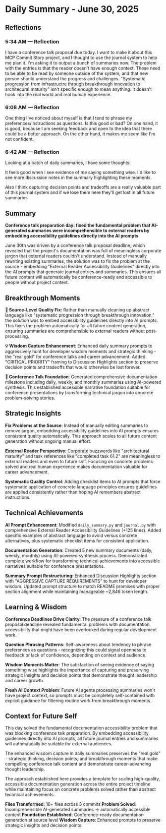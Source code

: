 # Daily Summary - June 30, 2025

## Reflections

### 5:34 AM — Reflection

I have a conference talk proposal due today. I want to make it about this MCP Commit Story project, and I thought to use the journal system to help me plan it. I'm asking it to output a bunch of summaries now. The problem with the entries is that the reader doesn't have enough context. These need to be able to be read by someone outside of the system, and that new person should understand the progress and challenges. "Systematic progression from infrastructre through breakthrough innovation to architecural maturity" isn't specific enough to mean anything. It doesn't hook into the real world and real human experience.

### 6:08 AM — Reflection

One thing I've noticed about myself is that I tend to phrase my preferences/instructions as questions. Is this good or bad? On one hand, it is good, because I am seeking feedback and open to the idea that there could be a better approach. On the other hand, it makes me seem like I'm not confident. 

### 6:42 AM — Reflection

Looking at a batch of daily summaries, I have some thoughts:

It feels good when I see evidence of me saying something wise. I'd like to see more discussion notes in the summary highlighting these moments. 

Also I think capturing decision points and tradeoffs are a really valuable part of this journal system and if we lose them here they'll get lost in all future summaries

## Summary

**Conference talk preparation day: fixed the fundamental problem that AI-generated summaries were incomprehensible to external readers by embedding accessibility guidelines directly into the AI prompts**

June 30th was driven by a conference talk proposal deadline, which revealed that the project's documentation was full of meaningless corporate jargon that external readers couldn't understand. Instead of manually rewriting existing summaries, the solution was to fix the problem at the source - embedding "External Reader Accessibility Guidelines" directly into the AI prompts that generate journal entries and summaries. This ensures all future content will automatically be conference-ready and accessible to people without project context.

## Breakthrough Moments

**📝 Source-Level Quality Fix**: Rather than manually cleaning up abstract language like "systematic progression through breakthrough innovation," the solution was to embed accessibility guidelines directly into AI prompts. This fixes the problem automatically for all future content generation, ensuring summaries are comprehensible to external readers without post-processing.

**💡 Wisdom Capture Enhancement**: Enhanced daily summary prompts to aggressively hunt for developer wisdom moments and strategic thinking - the "real gold" for conference talks and career advancement. Added "CRITICAL PRIORITY" framing to Discussion Highlights section to preserve decision points and tradeoffs that would otherwise be lost forever.

**🎯 Conference Talk Foundation**: Generated comprehensive documentation milestone including daily, weekly, and monthly summaries using AI-powered synthesis. This established accessible narrative foundation suitable for conference presentations by transforming technical jargon into concrete problem-solving stories.

## Strategic Insights

**Fix Problems at the Source**: Instead of manually editing summaries to remove jargon, embedding accessibility guidelines into AI prompts ensures consistent quality automatically. This approach scales to all future content generation without ongoing manual effort.

**External Reader Perspective**: Corporate buzzwords like "architectural maturity" and task references like "completed task 61.2" are meaningless to external readers and even to future self. Focusing on concrete problems solved and real human experience makes documentation valuable for career advancement.

**Systematic Quality Control**: Adding checklist items to AI prompts that force systematic application of concrete language principles ensures guidelines are applied consistently rather than hoping AI remembers abstract instructions.

## Technical Achievements

**AI Prompt Enhancement**: Modified `daily_summary.py` and `journal.py` with comprehensive External Reader Accessibility Guidelines (+125 lines). Added specific examples of abstract language to avoid versus concrete alternatives, plus systematic checklist items for consistent application.

**Documentation Generation**: Created 5 new summary documents (daily, weekly, monthly) using AI-powered synthesis process. Demonstrated complete workflow for transforming technical achievements into accessible narratives suitable for conference presentations.

**Summary Prompt Restructuring**: Enhanced Discussion Highlights section with "AGGRESSIVE CAPTURE REQUIREMENTS" to hunt for developer wisdom. Updated prompt structure to match README promises with proper section alignment while maintaining manageable ~2,846 token length.

## Learning & Wisdom

**Conference Deadlines Drive Clarity**: The pressure of a conference talk proposal deadline revealed fundamental problems with documentation accessibility that might have been overlooked during regular development work.

**Question Phrasing Patterns**: Self-awareness about tendency to phrase preferences as questions - recognizing this could signal openness to feedback or lack of confidence, depending on context and audience.

**Wisdom Moments Matter**: The satisfaction of seeing evidence of saying something wise highlights the importance of capturing and preserving strategic insights and decision points that demonstrate thought leadership and career growth.

**Fresh AI Context Problem**: Future AI agents processing summaries won't have project context, so prompts must be completely self-contained with explicit guidance for filtering routine work from breakthrough moments.

## Context for Future Self

This day solved the fundamental documentation accessibility problem that was blocking conference talk preparation. By embedding accessibility guidelines directly into AI prompts, all future journal entries and summaries will automatically be suitable for external audiences.

The enhanced wisdom capture in daily summaries preserves the "real gold" - strategic thinking, decision points, and breakthrough moments that make compelling conference talk content and demonstrate career-advancing thought leadership.

The approach established here provides a template for scaling high-quality, accessible documentation generation across the entire project timeline while maintaining focus on concrete problems solved rather than abstract technical achievements.

**Files Transformed**: 10+ files across 3 commits
**Problem Solved**: Incomprehensible AI-generated summaries → automatically accessible content
**Foundation Established**: Conference-ready documentation generation at source level
**Wisdom Capture**: Enhanced prompts to preserve strategic insights and decision points 